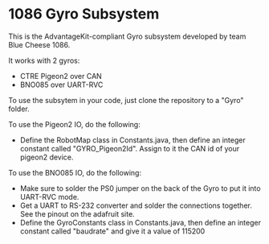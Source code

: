 # 1086 Gyro Subsystem
This is the AdvantageKit-compliant Gyro subsystem developed by team Blue Cheese 1086.

It works with 2 gyros:  
* CTRE Pigeon2 over CAN  
* BNO085 over UART-RVC

To use the subsytem in your code, just clone the repository to a "Gyro" folder.

To use the Pigeon2 IO, do the following:  
* Define the RobotMap class in Constants.java, then define an integer constant called "GYRO_Pigeon2Id".  Assign to it the CAN id of your pigeon2 device.

To use the BNO085 IO, do the following:  
* Make sure to solder the PS0 jumper on the back of the Gyro to put it into UART-RVC mode.  
* Get a UART to RS-232 converter and solder the connections together.  See the pinout on the adafruit site.  
* Define the GyroConstants class in Constants.java, then define an integer constant called "baudrate" and give it a value of 115200
